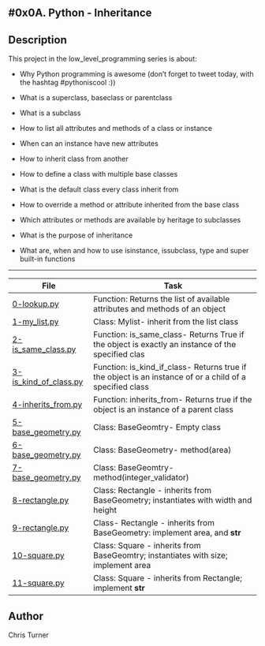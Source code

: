 #0x0A. Python - Inheritance
---
## Description

This project in the low_level_programming series is about:

* Why Python programming is awesome (don’t forget to tweet today, with the hashtag #pythoniscool :))

* What is a superclass, baseclass or parentclass

* What is a subclass

* How to list all attributes and methods of a class or instance

* When can an instance have new attributes

* How to inherit class from another

* How to define a class with multiple base classes

* What is the default class every class inherit from

* How to override a method or attribute inherited from the base class

* Which attributes or methods are available by heritage to subclasses

* What is the purpose of inheritance

* What are, when and how to use isinstance, issubclass, type and super built-in functions

---
File|Task
---|---
[0-lookup.py ](./0-lookup.py ) | Function: Returns the list of available attributes and methods of an object
[1-my_list.py ](./1-my_list.py ) | Class: Mylist- inherit from the list class
[2-is_same_class.py ](./2-is_same_class.py ) | Function: is_same_class- Returns True if the object is exactly an instance of the specified clas
[3-is_kind_of_class.py ](./3-is_kind_of_class.py ) | Function: is_kind_if_class- Returns true if the object is an instance of or a child of a specified class
[4-inherits_from.py ](./4-inherits_from.py ) | Function: inherits_from- Returns true if the object is an instance of a parent class
[5-base_geometry.py ](./5-base_geometry.py ) | Class: BaseGeomtry- Empty class
[6-base_geometry.py ](./6-base_geometry.py ) | Class: BaseGeometry- method(area)
[7-base_geometry.py ](./7-base_geometry.py ) | Class: BaseGeomtry- method(integer_validator)
[8-rectangle.py ](./8-rectangle.py ) | Class: Rectangle - inherits from BaseGeometry; instantiates with width and height
[9-rectangle.py ](./9-rectangle.py ) | Class- Rectangle - inherits from BaseGeometry: implement area, and __str__
[10-square.py ](./10-square.py ) | Class: Square - inherits from BaseGeomtry; instantiates with size; implement area
[11-square.py ](./11-square.py ) | Class: Square - inherits from Rectangle; implement __str__

## Author
 Chris Turner

